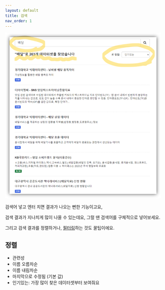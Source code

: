 ```yaml
---
layout: default
title: 검색
nav_order: 1
---
```


![검색 화면](images/search.png)

검색어 넣고 엔터 치면 결과가 나오는 뻔한 기능이고요,

검색 결과가 지나치게 많이 나올 수 있는데요, 그럴 땐 검색어를 구체적으로 넣어보세요.

그리고 검색 결과를 정렬하거나, [필터링](filter)하는 것도 꿀팁이에요.

## 정렬

* 관련성
* 이름 오름차순
* 이름 내림차순
* 마지막으로 수정됨 (기본 값)
* 인기있는: 가장 많이 찾은 데이터셋부터 보여줘요
